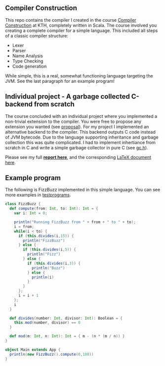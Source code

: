 ## Compiler Construction
This repo contains the compiler I created in the course [Compiler Construction](https://www.kth.se/student/kurser/kurs/DD2488?l=en) at KTH, completely written in Scala. The course involved you creating a complete compiler for a simple language. This included all steps of a classic compiler structure:
- Lexer
- Parser
- Name Analysis
- Type Checking
- Code generation

While simple, this is a real, somewhat functioning language targeting the JVM. See the last paragraph for an example program!

## Individual project - A garbage collected C-backend from scratch
The course concluded with an individual project where you implemented a non-trivial extension to the compiler. You were free to propose any extension you wanted (see [proposal](./project-proposal.md)). For my project I implemented an alternative backend to the compiler. This backend outputs C code instead of JVM bytecode. Due to the language supporting inheritance and garbage collection this was quite complicated. I had to implement inhertiance from scratch in C and write a simple garbage collector in pure C (see [gc.h](./gc.h)).

Please see my full [**report here**](./final-report.pdf), and the corresponding [LaTeX document here](./report).

## Example program
The following is FizzBuzz implemented in this simple language. You can see more examples in [testprograms](./testprograms).

```Scala
class FizzBuzz {
  def compute(from: Int, to: Int): Int = {
    var i: Int = 0;

    println("Running FizzBuzz from " + from + " to " + to);
    i = from;
    while(i < to) {
      if (this.divides(i,15)) {
        println("FizzBuzz")
      } else {
        if (this.divides(i,5)) {
          println("Fizz")
        } else {
          if (this.divides(i,3)) {
            println("Buzz")
          } else {
            println(i)
          }
        }
      };
      i = i + 1
    };
    i
  }

  def divides(number: Int, divisor: Int): Boolean = {
    this.mod(number, divisor) == 0
  }

  def mod(m: Int, n: Int): Int = { m - (n * (m / n)) }
}

object Main extends App {
  println(new FizzBuzz().compute(0,100))
}
```
